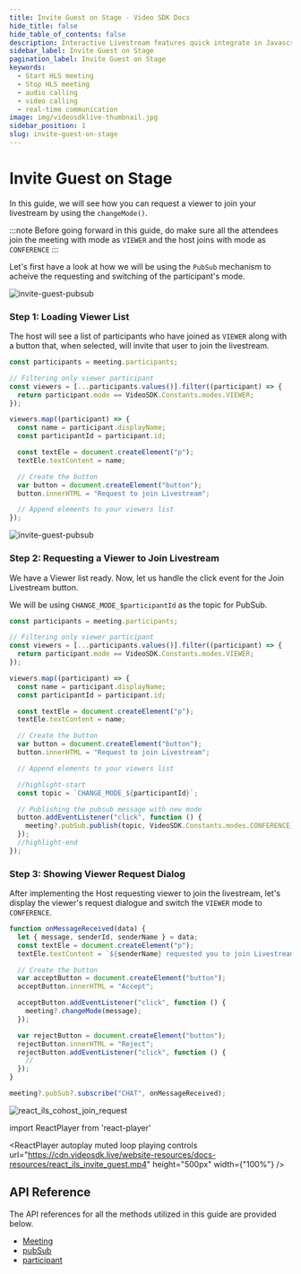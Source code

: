```yaml
---
title: Invite Guest on Stage - Video SDK Docs
hide_title: false
hide_table_of_contents: false
description: Interactive Livestream features quick integrate in Javascript, React JS, Android, IOS, React Native, Flutter with Video SDK to add live video & audio conferencing to your applications.
sidebar_label: Invite Guest on Stage
pagination_label: Invite Guest on Stage
keywords:
  - Start HLS meeting
  - Stop HLS meeting
  - audio calling
  - video calling
  - real-time communication
image: img/videosdklive-thumbnail.jpg
sidebar_position: 1
slug: invite-guest-on-stage
---
```


# Invite Guest on Stage

In this guide, we will see how you can request a viewer to join your livestream by using the `changeMode()`.

:::note
Before going forward in this guide, do make sure all the attendees join the meeting with mode as `VIEWER` and the host joins with mode as `CONFERENCE`
:::

Let's first have a look at how we will be using the `PubSub` mechanism to acheive the requesting and switching of the participant's mode.

![invite-guest-pubsub](https://cdn.videosdk.live/website-resources/docs-resources/invite_guest_pubsub.png)

### Step 1: Loading Viewer List

The host will see a list of participants who have joined as `VIEWER` along with a button that, when selected, will invite that user to join the livestream.

```js
const participants = meeting.participants;

// Filtering only viewer participant
const viewers = [...participants.values()].filter((participant) => {
  return participant.mode == VideoSDK.Constants.modes.VIEWER;
});

viewers.map((participant) => {
  const name = participant.displayName;
  const participantId = participant.id;

  const textEle = document.createElement("p");
  textEle.textContent = name;

  // Create the button
  var button = document.createElement("button");
  button.innerHTML = "Request to join Livestream";

  // Append elements to your viewers list
});
```

![invite-guest-pubsub](https://cdn.videosdk.live/website-resources/docs-resources/react_ils_viewer_list.png)

### Step 2: Requesting a Viewer to Join Livestream

We have a Viewer list ready. Now, let us handle the click event for the Join Livestream button.

We will be using `CHANGE_MODE_$participantId` as the topic for PubSub.

```js
const participants = meeting.participants;

// Filtering only viewer participant
const viewers = [...participants.values()].filter((participant) => {
  return participant.mode == VideoSDK.Constants.modes.VIEWER;
});

viewers.map((participant) => {
  const name = participant.displayName;
  const participantId = participant.id;

  const textEle = document.createElement("p");
  textEle.textContent = name;

  // Create the button
  var button = document.createElement("button");
  button.innerHTML = "Request to join Livestream";

  // Append elements to your viewers list

  //highlight-start
  const topic = `CHANGE_MODE_${participantId}`;

  // Publishing the pubsub message with new mode
  button.addEventListener("click", function () {
    meeting?.pubSub.publish(topic, VideoSDK.Constants.modes.CONFERENCE);
  });
  //highlight-end
});
```

### Step 3: Showing Viewer Request Dialog

After implementing the Host requesting viewer to join the livestream, let's display the viewer's request dialogue and switch the `VIEWER` mode to `CONFERENCE`.

```js
function onMessageReceived(data) {
  let { message, senderId, senderName } = data;
  const textEle = document.createElement("p");
  textEle.textContent = `${senderName} requested you to join Livestream`;

  // Create the button
  var acceptButton = document.createElement("button");
  acceptButton.innerHTML = "Accept";

  acceptButton.addEventListener("click", function () {
    meeting?.changeMode(message);
  });

  var rejectButton = document.createElement("button");
  rejectButton.innerHTML = "Reject";
  rejectButton.addEventListener("click", function () {
    //
  });
}

meeting?.pubSub?.subscribe("CHAT", onMessageReceived);
```

![react_ils_cohost_join_request](https://cdn.videosdk.live/website-resources/docs-resources/react_ils_cohost_join_request.png)

import ReactPlayer from 'react-player'

<div style={{textAlign: 'center'}}>

<ReactPlayer autoplay muted loop playing controls url="https://cdn.videosdk.live/website-resources/docs-resources/react_ils_invite_guest.mp4" height="500px" width={"100%"} />

</div>

## API Reference

The API references for all the methods utilized in this guide are provided below.

- [Meeting](/javascript/api/sdk-reference/meeting-class/introduction)
- [pubSub](/javascript/api/sdk-reference/meeting-class/pubsub)
- [participant](/javascript/api/sdk-reference/participant-class/introduction)
